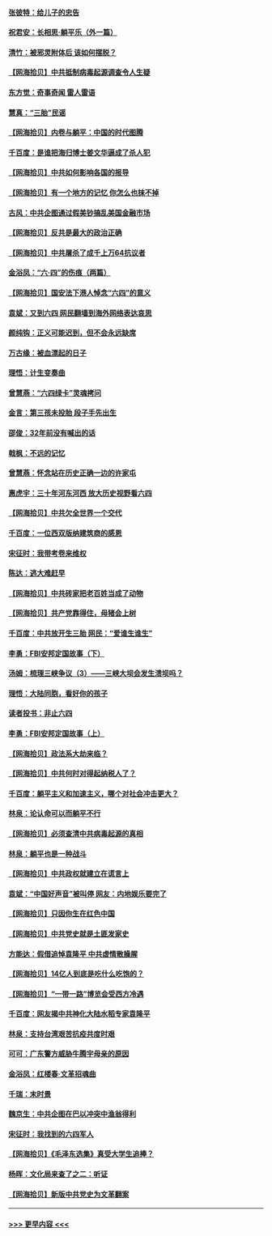 #### [张彼特：给儿子的忠告](../pages/nsc993/n13018934.md?t=06140102) 
#### [祝君安：长相思‧躺平乐（外一篇）](../pages/nsc993/n13018923.md?t=06140102) 
#### [清竹：被邪灵附体后 该如何摆脱？](../pages/nsc993/n13018877.md?t=06140102) 
#### [【网海拾贝】中共抵制病毒起源调查令人生疑](../pages/nsc993/n13017785.md?t=06140102) 
#### [东方觉：奇事奇闻 雷人雷语](../pages/nsc993/n13017577.md?t=06140102) 
#### [慧真：“三胎”民谣](../pages/nsc993/n13017394.md?t=06140102) 
#### [【网海拾贝】内卷与躺平：中国的时代图腾](../pages/nsc993/n13016128.md?t=06140102) 
#### [千百度：是谁把海归博士姜文华逼成了杀人犯](../pages/nsc993/n13015218.md?t=06140102) 
#### [【网海拾贝】中共如何影响各国的报导](../pages/nsc993/n13012599.md?t=06140102) 
#### [【网海拾贝】有一个地方的记忆 你怎么也抹不掉](../pages/nsc993/n13009802.md?t=06140102) 
#### [古风：中共企图通过假美钞搞乱美国金融市场](../pages/nsc993/n13009626.md?t=06140102) 
#### [【网海拾贝】反共是最大的政治正确](../pages/nsc993/n13007051.md?t=06140102) 
#### [【网海拾贝】中共屠杀了成千上万64抗议者](../pages/nsc993/n13002713.md?t=06140102) 
#### [金浴凤：“六·四”的伤痕（两篇）](../pages/nsc993/n13001719.md?t=06140102) 
#### [【网海拾贝】国安法下港人悼念“六四”的意义](../pages/nsc993/n13001039.md?t=06140102) 
#### [袁斌：又到六四 网民翻墙到海外网络表达哀思](../pages/nsc993/n13000995.md?t=06140102) 
#### [颜纯钩：正义可能迟到，但不会永远缺席](../pages/nsc993/n13000920.md?t=06140102) 
#### [万古缘：被血漂起的日子](../pages/nsc993/n13000914.md?t=06140102) 
#### [理悟：计生变奏曲](../pages/nsc993/n13000414.md?t=06140102) 
#### [曾慧燕：“六四绿卡”灵魂拷问](../pages/nsc993/n13000277.md?t=06140102) 
#### [金言：第三孩未投胎 段子手先出生](../pages/nsc993/n13000215.md?t=06140102) 
#### [邵俊：32年前没有喊出的话](../pages/nsc993/n13000181.md?t=06140102) 
#### [戟枫：不远的记忆](../pages/nsc993/n13000121.md?t=06140102) 
#### [曾慧燕：怀念站在历史正确一边的许家屯](../pages/nsc993/n13000073.md?t=06140102) 
#### [惠虎宇：三十年河东河西 放大历史视野看六四](../pages/nsc993/n13000018.md?t=06140102) 
#### [【网海拾贝】中共欠全世界一个交代](../pages/nsc993/n12998706.md?t=06140102) 
#### [千百度：一位西双版纳建筑商的感恩](../pages/nsc993/n12998487.md?t=06140102) 
#### [宋征时：我带考卷来维权](../pages/nsc993/n12994088.md?t=06140102) 
#### [陈达：逃大难赶早](../pages/nsc993/n12993569.md?t=06140102) 
#### [【网海拾贝】中共砖家把老百姓当成了动物](../pages/nsc993/n12993483.md?t=06140102) 
#### [【网海拾贝】共产党靠得住，母猪会上树](../pages/nsc993/n12990730.md?t=06140102) 
#### [千百度：中共放开生三胎 网民：“爱谁生谁生”](../pages/nsc993/n12990644.md?t=06140102) 
#### [李勇：FBI安邦定国故事（下）](../pages/nsc993/n12987854.md?t=06140102) 
#### [汤姆：梳理三峡争议（3）——三峡大坝会发生溃坝吗？](../pages/nsc993/n12989806.md?t=06140102) 
#### [理悟：大陆同胞，看好你的孩子](../pages/nsc993/n12989778.md?t=06140102) 
#### [读者投书：非止六四](../pages/nsc993/n12989673.md?t=06140102) 
#### [李勇：FBI安邦定国故事（上）](../pages/nsc993/n12987749.md?t=06140102) 
#### [【网海拾贝】政法系大劫来临？](../pages/nsc993/n12987596.md?t=06140102) 
#### [【网海拾贝】中共何时对得起纳税人了？](../pages/nsc993/n12985578.md?t=06140102) 
#### [千百度：躺平主义和加速主义，哪个对社会冲击更大？](../pages/nsc993/n12985512.md?t=06140102) 
#### [林泉：论认命可以而躺平不行](../pages/nsc993/n12985505.md?t=06140102) 
#### [【网海拾贝】必须查清中共病毒起源的真相](../pages/nsc993/n12984276.md?t=06140102) 
#### [林泉：躺平也是一种战斗](../pages/nsc993/n12984194.md?t=06140102) 
#### [【网海拾贝】中共政权就建立在谎言上](../pages/nsc993/n12981880.md?t=06140102) 
#### [袁斌：“中国好声音”被叫停 网友：内地娱乐要完了](../pages/nsc993/n12981826.md?t=06140102) 
#### [【网海拾贝】只因你生在红色中国](../pages/nsc993/n12979096.md?t=06140102) 
#### [【网海拾贝】中共党史就是土匪发家史](../pages/nsc993/n12976478.md?t=06140102) 
#### [方能达：假借追悼袁隆平 中共虚情散臊腥](../pages/nsc993/n12976396.md?t=06140102) 
#### [【网海拾贝】14亿人到底是吃什么吃饱的？](../pages/nsc993/n12974125.md?t=06140102) 
#### [【网海拾贝】“一带一路”博览会受西方冷遇](../pages/nsc993/n12971787.md?t=06140102) 
#### [千百度：网友揭中共神化大陆水稻专家袁隆平](../pages/nsc993/n12971733.md?t=06140102) 
#### [林泉：支持台湾艰苦抗疫共度时艰](../pages/nsc993/n12971350.md?t=06140102) 
#### [可可：广东警方威胁牛腾宇母亲的原因](../pages/nsc993/n12971100.md?t=06140102) 
#### [金浴凤：红楼春·文革招魂曲](../pages/nsc993/n12970354.md?t=06140102) 
#### [千瑞：末时景](../pages/nsc993/n12970337.md?t=06140102) 
#### [魏京生：中共企图在巴以冲突中渔翁得利](../pages/nsc993/n12970286.md?t=06140102) 
#### [宋征时：我找到的六四军人](../pages/nsc993/n12970213.md?t=06140102) 
#### [【网海拾贝】《毛泽东选集》真受大学生追捧？](../pages/nsc993/n12968779.md?t=06140102) 
#### [杨晖：文化局来查了之二：听证](../pages/nsc993/n12966528.md?t=06140102) 
#### [【网海拾贝】新版中共党史为文革翻案](../pages/nsc993/n12967526.md?t=06140102) 

----
#### [ >>> 更早内容 <<< ](../indexes/nsc993-earlier.md)
